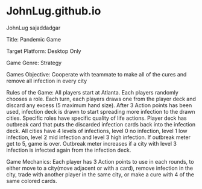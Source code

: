 # JohnLug.github.io

JohnLug
sajaddadgar

Title: Pandemic Game

Target Platform: Desktop Only

Game Genre: Strategy

Games Objective: Cooperate with teammate to make all of the cures and remove all infection in every city

Rules of the Game: All players start at Atlanta. Each players randomly chooses a role. Each turn, each players draws one from the player deck and discard any excess (5 maximum hand size). After 3 Action points has been used, infection deck is drawn to start spreading more infection to the drawn cities. Specific roles have specific quality of life actions. Player deck has outbreak card that puts the discarded infection cards back into the infection deck. All cities have 4 levels of infections, level 0 no infection, level 1 low infection, level 2 mid infection and level 3 high infection. If outbreak meter get to 5, game is over. Outbreak meter increases if a city with level 3 infection is infected again from the infection deck.

Game Mechanics: Each player has 3 Action points to use in each rounds, to either move to a city(move adjacent or with a card), remove infection in the city, trade with another player in the same city, or make a cure with 4 of the same colored cards.
